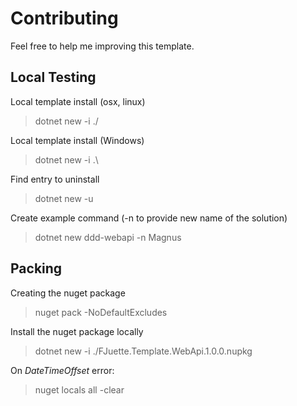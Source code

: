 # Contributing

Feel free to help me improving this template.

## Local Testing

Local template install (osx, linux)
> dotnet new -i ./

Local template install (Windows)
> dotnet new -i .\

Find entry to uninstall
> dotnet new -u

Create example command (-n to provide new name of the solution)
> dotnet new ddd-webapi -n Magnus

## Packing

Creating the nuget package
> nuget pack -NoDefaultExcludes

Install the nuget package locally
> dotnet new -i ./FJuette.Template.WebApi.1.0.0.nupkg

On _DateTimeOffset_ error:
> nuget locals all -clear
